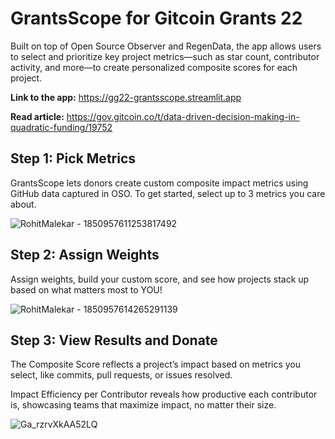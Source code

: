 # GrantsScope for Gitcoin Grants 22
Built on top of Open Source Observer and RegenData, the app allows users to select and prioritize key project metrics—such as star count, contributor activity, and more—to create personalized composite scores for each project.

**Link to the app:** https://gg22-grantsscope.streamlit.app

**Read article:** https://gov.gitcoin.co/t/data-driven-decision-making-in-quadratic-funding/19752

## Step 1: Pick Metrics
GrantsScope lets donors create custom composite impact metrics using GitHub data captured in OSO. To get started, select up to 3 metrics you care about.

![RohitMalekar - 1850957611253817492](https://github.com/user-attachments/assets/30fa5d03-86c7-4d25-8f81-5a82d70802e5)

## Step 2: Assign Weights
Assign weights, build your custom score, and see how projects stack up based on what matters most to YOU!

![RohitMalekar - 1850957614265291139](https://github.com/user-attachments/assets/93562ff8-dec6-4faa-9c86-1566ffb9f300)

## Step 3: View Results and Donate
The Composite Score reflects a project’s impact based on metrics you select, like commits, pull requests, or issues resolved. 

Impact Efficiency per Contributor reveals how productive each contributor is, showcasing teams that maximize impact, no matter their size. 

![Ga_rzrvXkAA52LQ](https://github.com/user-attachments/assets/3ec28202-63f0-4334-ac2f-4360ef5a1308)
